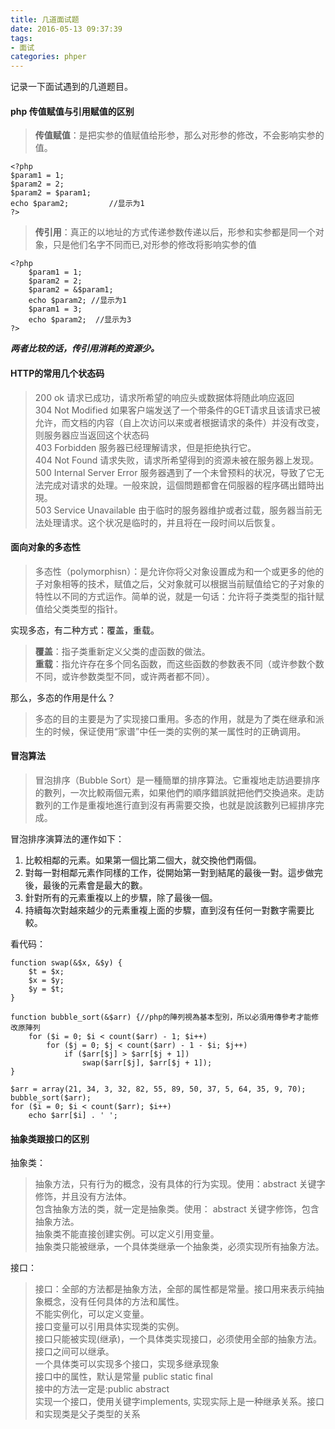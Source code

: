 ```yaml
---
title: 几道面试题
date: 2016-05-13 09:37:39
tags:
- 面试
categories: phper
---
```

记录一下面试遇到的几道题目。

#### php 传值赋值与引用赋值的区别 ####

>**传值赋值**：是把实参的值赋值给形参，那么对形参的修改，不会影响实参的值。

	<?php  
	$param1 = 1;                 
	$param2 = 2;                 
	$param2 = $param1;       
	echo $param2;         //显示为1  
	?>  
>**传引用**：真正的以地址的方式传递参数传递以后，形参和实参都是同一个对象，只是他们名字不同而已,对形参的修改将影响实参的值

	<?php
		$param1 = 1;
		$param2 = 2;
		$param2 = &$param1;
		echo $param2; //显示为1
		$param1 = 3;
		echo $param2;  //显示为3
	?>
***两者比较的话，传引用消耗的资源少。***

#### HTTP的常用几个状态码 ####

>200 ok 请求已成功，请求所希望的响应头或数据体将随此响应返回  
>304 Not Modified 如果客户端发送了一个带条件的GET请求且该请求已被允许，而文档的内容（自上次访问以来或者根据请求的条件）并没有改变，则服务器应当返回这个状态码  
>403 Forbidden 服务器已经理解请求，但是拒绝执行它。  
>404 Not Found 请求失败，请求所希望得到的资源未被在服务器上发现。  
>500 Internal Server Error 服务器遇到了一个未曾预料的状况，导致了它无法完成对请求的处理。一般來說，這個問題都會在伺服器的程序碼出錯時出現。  
>503 Service Unavailable 由于临时的服务器维护或者过载，服务器当前无法处理请求。这个状况是临时的，并且将在一段时间以后恢复。

#### 面向对象的多态性 ####
>多态性（polymorphisn）：是允许你将父对象设置成为和一个或更多的他的子对象相等的技术，赋值之后，父对象就可以根据当前赋值给它的子对象的特性以不同的方式运作。简单的说，就是一句话：允许将子类类型的指针赋值给父类类型的指针。

实现多态，有二种方式：覆盖，重载。
>**覆盖**：指子类重新定义父类的虚函数的做法。  
>**重载**：指允许存在多个同名函数，而这些函数的参数表不同（或许参数个数不同，或许参数类型不同，或许两者都不同）。

那么，多态的作用是什么？
>多态的目的主要是为了实现接口重用。多态的作用，就是为了类在继承和派生的时候，保证使用“家谱”中任一类的实例的某一属性时的正确调用。

#### 冒泡算法 ####
>冒泡排序（Bubble Sort）是一種簡單的排序算法。它重複地走訪過要排序的數列，一次比較兩個元素，如果他們的順序錯誤就把他們交換過來。走訪數列的工作是重複地進行直到沒有再需要交換，也就是說該數列已經排序完成。

冒泡排序演算法的運作如下：

1. 比較相鄰的元素。如果第一個比第二個大，就交換他們兩個。
2. 對每一對相鄰元素作同樣的工作，從開始第一對到結尾的最後一對。這步做完後，最後的元素會是最大的數。
3. 針對所有的元素重複以上的步驟，除了最後一個。
4. 持續每次對越來越少的元素重複上面的步驟，直到沒有任何一對數字需要比較。

看代码：
	
    function swap(&$x, &$y) {
    	$t = $x;
    	$x = $y;
    	$y = $t;
    }
    
    function bubble_sort(&$arr) {//php的陣列視為基本型別，所以必須用傳參考才能修改原陣列
    	for ($i = 0; $i < count($arr) - 1; $i++)
    		for ($j = 0; $j < count($arr) - 1 - $i; $j++)
    			if ($arr[$j] > $arr[$j + 1])
    				swap($arr[$j], $arr[$j + 1]);
    }
    
    $arr = array(21, 34, 3, 32, 82, 55, 89, 50, 37, 5, 64, 35, 9, 70);
    bubble_sort($arr);
    for ($i = 0; $i < count($arr); $i++)
    	echo $arr[$i] . ' ';
#### 抽象类跟接口的区别 ####

抽象类：

> 抽象方法，只有行为的概念，没有具体的行为实现。使用：abstract 关键字修饰，并且没有方法体。  
> 包含抽象方法的类，就一定是抽象类。使用： abstract 关键字修饰，包含抽象方法。  
> 抽象类不能直接创建实例。可以定义引用变量。  
> 抽象类只能被继承，一个具体类继承一个抽象类，必须实现所有抽象方法。 

接口：

> 接口：全部的方法都是抽象方法，全部的属性都是常量。接口用来表示纯抽象概念，没有任何具体的方法和属性。  
> 不能实例化，可以定义变量。   
> 接口变量可以引用具体实现类的实例。   
> 接口只能被实现(继承)，一个具体类实现接口，必须使用全部的抽象方法。  
> 接口之间可以继承。  
> 一个具体类可以实现多个接口，实现多继承现象  
> 接口中的属性，默认是常量 public static final   
> 接中的方法一定是:public abstract   
> 实现一个接口，使用关键字implements, 实现实际上是一种继承关系。接口和实现类是父子类型的关系  